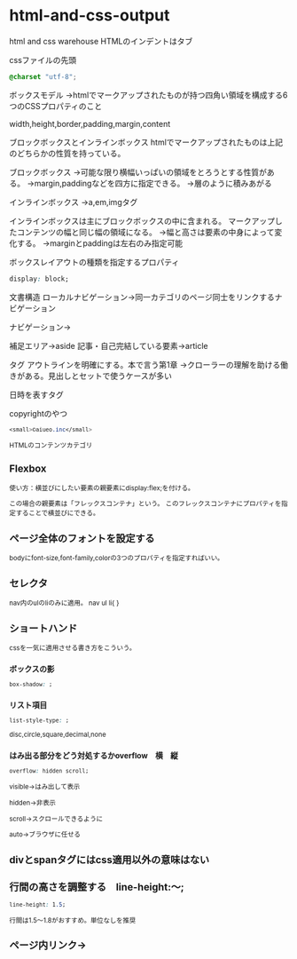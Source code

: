 # html-and-css-output
html and css warehouse
HTMLのインデントはタブ

cssファイルの先頭
```css
@charset "utf-8";
```

ボックスモデル
→htmlでマークアップされたものが持つ四角い領域を構成する6つのCSSプロパティのこと

width,height,border,padding,margin,content

ブロックボックスとインラインボックス
htmlでマークアップされたものは上記のどちらかの性質を持っている。

ブロックボックス
→可能な限り横幅いっぱいの領域をとろうとする性質がある。
→margin,paddingなどを四方に指定できる。
→層のように積みあがる


インラインボックス
→a,em,imgタグ

インラインボックスは主にブロックボックスの中に含まれる。
マークアップしたコンテンツの幅と同じ幅の領域になる。
→幅と高さは要素の中身によって変化する。
→marginとpaddingは左右のみ指定可能

ボックスレイアウトの種類を指定するプロパティ
```css
display: block;
```

文書構造
ローカルナビゲーション→同一カテゴリのページ同士をリンクするナビゲーション

ナビゲーション→<nav>
補足エリア→aside
記事・自己完結している要素→article
  
<section>タグ
アウトラインを明確にする。本で言う第1章
→クローラーの理解を助ける働きがある。見出しとセットで使うケースが多い

日時を表すタグ<time>

copyrightのやつ<small>
```css
<small>©aiueo.inc</small>
```

HTMLのコンテンツカテゴリ
  
## Flexbox
使い方：横並びにしたい要素の親要素にdisplay:flex;を付ける。

この場合の親要素は「フレックスコンテナ」という。
このフレックスコンテナにプロパティを指定することで横並びにできる。

## ページ全体のフォントを設定する
bodyにfont-size,font-family,colorの3つのプロパティを指定すればいい。

## セレクタ
nav内のulのliのみに適用。
nav ul li{ }

## ショートハンド
cssを一気に適用させる書き方をこういう。
  
### ボックスの影
```css
box-shadow: ;
```

### リスト項目
  ```css
list-style-type: ;
```
  disc,circle,square,decimal,none
  
### はみ出る部分をどう対処するかoverflow　横　縦
  ```css
overflow: hidden scroll;
```  
  
  visible→はみ出して表示
  
  hidden→非表示
  
  scroll→スクロールできるように
  
  auto→ブラウザに任せる
  
  ## divとspanタグにはcss適用以外の意味はない
  
  ## 行間の高さを調整する　line-height:～;
  
   ```css
line-height: 1.5;
```  
行間は1.5～1.8がおすすめ。単位なしを推奨


## ページ内リンク→<a href="#id">


